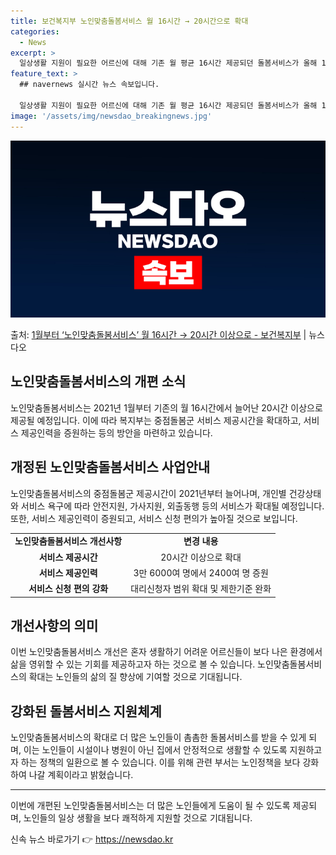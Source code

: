 ```yaml
---
title: 보건복지부 노인맞춤돌봄서비스 월 16시간 → 20시간으로 확대
categories:
  - News
excerpt: >
  일상생활 지원이 필요한 어르신에 대해 기존 월 평균 16시간 제공되던 돌봄서비스가 올해 1월부터 월 20시간…
feature_text: >
  ## navernews 실시간 뉴스 속보입니다.

  일상생활 지원이 필요한 어르신에 대해 기존 월 평균 16시간 제공되던 돌봄서비스가 올해 1월부터 월 20시간…
image: '/assets/img/newsdao_breakingnews.jpg'
---
```


![뉴스다오 속보](/assets/img/newsdao_breakingnews.jpg)

<p>출처: <a href="https://newsdao.kr/2934" rel="dofollow">1월부터 ‘노인맞춤돌봄서비스’ 월 16시간 → 20시간 이상으로 - 보건복지부</a> | 뉴스다오</p>

<h2>노인맞춤돌봄서비스의 개편 소식</h2>
<p data-ke-size="size16">노인맞춤돌봄서비스는 2021년 1월부터 기존의 월 16시간에서 늘어난 20시간 이상으로 제공될 예정입니다. 이에 따라 복지부는 중점돌봄군 서비스 제공시간을 확대하고, 서비스 제공인력을 증원하는 등의 방안을 마련하고 있습니다.</p>

<h2 data-ke-size="size26">개정된 노인맞춤돌봄서비스 사업안내</h2>
<p data-ke-size="size16">노인맞춤돌봄서비스의 중점돌봄군 제공시간이 2021년부터 늘어나며, 개인별 건강상태와 서비스 욕구에 따라 안전지원, 가사지원, 외출동행 등의 서비스가 확대될 예정입니다. 또한, 서비스 제공인력이 증원되고, 서비스 신청 편의가 높아질 것으로 보입니다.</p>

<table>
	<tr>
		<td style="text-align: center; height: 17px;"><b>노인맞춤돌봄서비스 개선사항</b></td>
		<td style="text-align: center; height: 17px;"><b>변경 내용</b></td>
	</tr>
	<tr>
		<td style="text-align: center; height: 17px;"><b>서비스 제공시간</b></td>
		<td style="text-align: center; height: 17px;">20시간 이상으로 확대</td>
	</tr>
	<tr>
		<td style="text-align: center; height: 17px;"><b>서비스 제공인력</b></td>
		<td style="text-align: center; height: 17px;">3만 6000여 명에서 2400여 명 증원</td>
	</tr>
	<tr>
		<td style="text-align: center; height: 17px;"><b>서비스 신청 편의 강화</b></td>
		<td style="text-align: center; height: 17px;">대리신청자 범위 확대 및 제한기준 완화</td>
	</tr>
</table>

<h2 data-ke-size="size26">개선사항의 의미</h2>
<p data-ke-size="size16">이번 노인맞춤돌봄서비스 개선은 혼자 생활하기 어려운 어르신들이 보다 나은 환경에서 삶을 영위할 수 있는 기회를 제공하고자 하는 것으로 볼 수 있습니다. 노인맞춤돌봄서비스의 확대는 노인들의 삶의 질 향상에 기여할 것으로 기대됩니다.</p>

<h2 data-ke-size="size26">강화된 돌봄서비스 지원체계</h2>
<p data-ke-size="size16">노인맞춤돌봄서비스의 확대로 더 많은 노인들이 촘촘한 돌봄서비스를 받을 수 있게 되며, 이는 노인들이 시설이나 병원이 아닌 집에서 안정적으로 생활할 수 있도록 지원하고자 하는 정책의 일환으로 볼 수 있습니다. 이를 위해 관련 부서는 노인정책을 보다 강화하여 나갈 계획이라고 밝혔습니다.</p>

<hr>
<p data-ke-size="size16">이번에 개편된 노인맞춤돌봄서비스는 더 많은 노인들에게 도움이 될 수 있도록 제공되며, 노인들의 일상 생활을 보다 쾌적하게 지원할 것으로 기대됩니다.</p> 

신속 뉴스 바로가기 👉 <a href="https://newsdao.kr" rel="dofollow">https://newsdao.kr</a>


